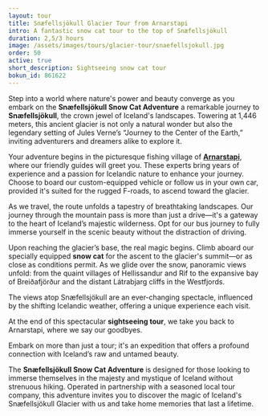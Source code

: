 ```yaml
---
layout: tour
title: Snæfellsjökull Glacier Tour from Arnarstapi
intro: A fantastic snow cat tour to the top of Snæfellsjökull
duration: 2,5/3 hours
image: /assets/images/tours/glacier-tour/snaefellsjokull.jpg
order: 50
active: true
short_description: Sightseeing snow cat tour
bokun_id: 861622
---
```


Step into a world where nature's power and beauty converge as you embark on the **Snæfellsjökull Snow Cat Adventure** a remarkable journey to **Snæfellsjökull**, the crown jewel of Iceland's landscapes. Towering at 1,446 meters, this ancient glacier is not only a natural wonder but also the legendary setting of Jules Verne’s “Journey to the Center of the Earth,” inviting adventurers and dreamers alike to explore it.

Your adventure begins in the picturesque fishing village of <a target="_blank" href="https://maps.app.goo.gl/ENfd1wmtQvJo3oL36">**Arnarstapi**</a>, where our friendly guides will greet you. These experts bring years of experience and a passion for Icelandic nature to enhance your journey. Choose to board our custom-equipped vehicle or follow us in your own car, provided it's suited for the rugged F-roads, to ascend toward the glacier.

As we travel, the route unfolds a tapestry of breathtaking landscapes. Our journey through the mountain pass is more than just a drive—it's a gateway to the heart of Iceland’s majestic wilderness. Opt for our bus journey to fully immerse yourself in the scenic beauty without the distraction of driving.

Upon reaching the glacier’s base, the real magic begins. Climb aboard our specially equipped **snow cat** for the ascent to the glacier's summit—or as close as conditions permit. As we glide over the snow, panoramic views unfold: from the quaint villages of Hellissandur and Rif to the expansive bay of Breiðafjörður and the distant Látrabjarg cliffs in the Westfjords.

The views atop Snæfellsjökull are an ever-changing spectacle, influenced by the shifting Icelandic weather, offering a unique experience each visit.

At the end of this spectacular **sightseeing tour**, we take you back to Arnarstapi, where we say our goodbyes.

Embark on more than just a tour; it's an expedition that offers a profound connection with Iceland’s raw and untamed beauty. 

The **Snæfellsjökull Snow Cat Adventure** is designed for those looking to immerse themselves in the majesty and mystique of Iceland without strenuous hiking. Operated in partnership with a seasoned local tour company, this adventure invites you to discover the magic of Iceland's Snæfellsjökull Glacier with us and take home memories that last a lifetime.